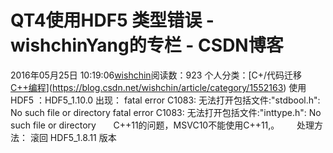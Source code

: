 # QT4使用HDF5 类型错误 - wishchinYang的专栏 - CSDN博客
2016年05月25日 10:19:06[wishchin](https://me.csdn.net/wishchin)阅读数：923
个人分类：[C+/代码迁移																[C++编程](https://blog.csdn.net/wishchin/article/category/1508333)](https://blog.csdn.net/wishchin/article/category/1552163)
使用HDF5 ：HDF5_1.10.0
出现： fatal error C1083: 无法打开包括文件:"stdbool.h": No such file or directory
fatal error C1083: 无法打开包括文件:"inttype.h": No such file or directory
      C++11的问题，MSVC10不能使用C++11,。
      处理方法： 滚回 HDF5_1.8.11 版本
